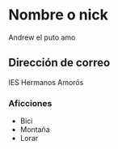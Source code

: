# Nombre o nick

Andrew el puto amo 

## Dirección de correo

IES Hermanos Amorós

### Aficciones

- Bici
- Montaña
- Lorar


